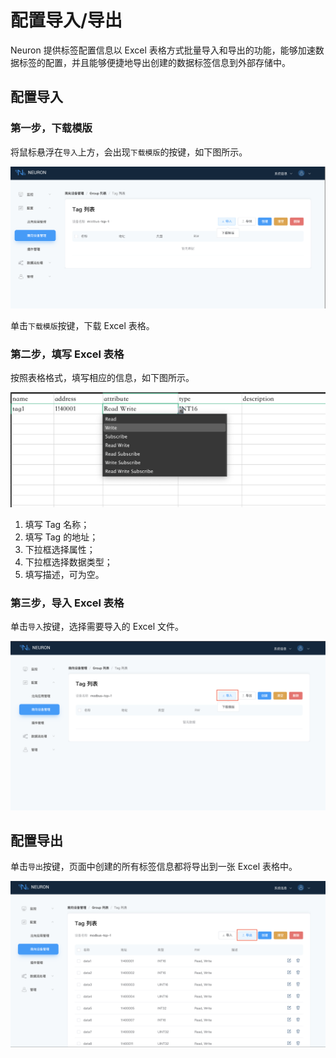 # 配置导入/导出

Neuron 提供标签配置信息以 Excel 表格方式批量导入和导出的功能，能够加速数据标签的配置，并且能够便捷地导出创建的数据标签信息到外部存储中。

## 配置导入

### 第一步，下载模版

将鼠标悬浮在`导入`上方，会出现`下载模版`的按键，如下图所示。

![download-template](./assets/download-template.png)

单击`下载模版`按键，下载 Excel 表格。

### 第二步，填写 Excel 表格

按照表格格式，填写相应的信息，如下图所示。

![excel](./assets/excel.png)

1. 填写 Tag 名称；
2. 填写 Tag 的地址；
3. 下拉框选择属性；
4. 下拉框选择数据类型；
5. 填写描述，可为空。

### 第三步，导入 Excel 表格

单击`导入`按键，选择需要导入的 Excel 文件。

![import](./assets/import.png)

## 配置导出

单击`导出`按键，页面中创建的所有标签信息都将导出到一张 Excel 表格中。

![export](./assets/export.png)